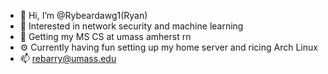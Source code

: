 - 👋 Hi, I’m @Rybeardawg1(Ryan)
- 👀 Interested in network security and machine learning
- 🌱 Getting my MS CS at umass amherst rn
- ⚙️ Currently having fun setting up my home server and ricing Arch Linux
- 📫 rebarry@umass.edu

<!---
Rybeardawg1/Rybeardawg1 is a ✨ special ✨ repository because its `README.md` (this file) appears on your GitHub profile.
You can click the Preview link to take a look at your changes.
--->
